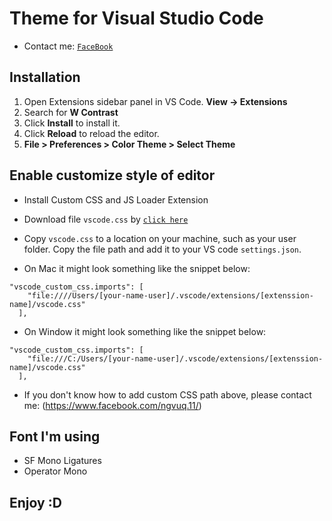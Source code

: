 # Theme for Visual Studio Code

- Contact me: [`FaceBook`](https://www.facebook.com/ngvuq.11/)

## Installation

1. Open Extensions sidebar panel in VS Code. **View → Extensions**
2. Search for **W Contrast**
3. Click **Install** to install it.
4. Click **Reload** to reload the editor.
5. **File > Preferences > Color Theme > Select Theme**

## Enable customize style of editor

- Install Custom CSS and JS Loader Extension
- Download file `vscode.css` by [`click here`](https://github.com/ngvuq11/ngvuq.W-Contrast/blob/main/vscode.css)
- Copy `vscode.css` to a location on your machine, such as your user folder. Copy the file path and add it to your VS code `settings.json`.

- On Mac it might look something like the snippet below:

```
"vscode_custom_css.imports": [
    "file:////Users/[your-name-user]/.vscode/extensions/[extenssion-name]/vscode.css"
  ],
```

- On Window it might look something like the snippet below:

```
"vscode_custom_css.imports": [
    "file:///C:/Users/[your-name-user]/.vscode/extensions/[extenssion-name]/vscode.css"
  ],
```

- If you don't know how to add custom CSS path above, please contact me: (https://www.facebook.com/ngvuq.11/)

## Font I'm using

- SF Mono Ligatures
- Operator Mono

## Enjoy :D
